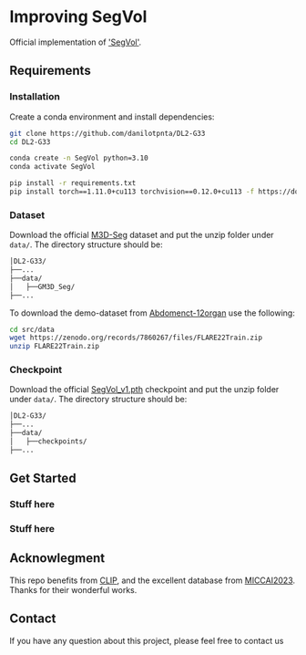 # Improving SegVol
Official implementation of ['SegVol'](https://github.com/BAAI-DCAI/SegVol).


## Requirements

### Installation
Create a conda environment and install dependencies:

```bash
git clone https://github.com/danilotpnta/DL2-G33
cd DL2-G33

conda create -n SegVol python=3.10
conda activate SegVol

pip install -r requirements.txt
pip install torch==1.11.0+cu113 torchvision==0.12.0+cu113 -f https://download.pytorch.org/whl/torch_stable.html
```

### Dataset
Download the official [M3D-Seg](https://huggingface.co/datasets/GoodBaiBai88/M3D-Seg) dataset and put the unzip folder under `data/`.
The directory structure should be:
```bash
│DL2-G33/
├──...
├──data/
│   ├──GM3D_Seg/
├──...
```

To download the demo-dataset from [Abdomenct-12organ](https://zenodo.org/records/7860267) use the following:
```bash
cd src/data
wget https://zenodo.org/records/7860267/files/FLARE22Train.zip
unzip FLARE22Train.zip
```

### Checkpoint
Download the official [SegVol_v1.pth](https://drive.google.com/drive/folders/1TEJtgctH534Ko5r4i79usJvqmXVuLf54?usp=drive_link) checkpoint and put the unzip folder under `data/`.
The directory structure should be:
```bash
│DL2-G33/
├──...
├──data/
│   ├──checkpoints/
├──...
```
### 


## Get Started

### Stuff here
### Stuff here


## Acknowlegment
This repo benefits from [CLIP](https://github.com/openai/CLIP), and the excellent database from [MICCAI2023](https://conferences.miccai.org/). Thanks for their wonderful works.

## Contact
If you have any question about this project, please feel free to contact us
